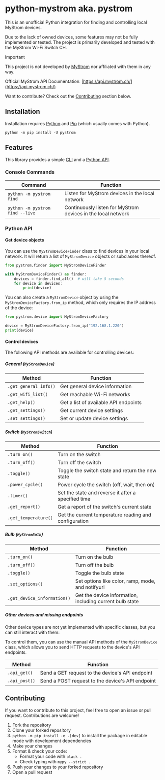 # python-mystrom aka. pystrom

This is an unofficial Python integration for finding and controlling local MyStrom devices.

Due to the lack of owned devices, some features may not be fully implemented or tested. The project is primarily
developed and tested with the MyStrom Wi-Fi Switch CH.

> [!IMPORTANT]  
> This project is not developed by [MyStrom](https://mystrom.ch) nor affiliated with them in any way.

Official MyStrom API Documentation: [https://api.mystrom.ch/](https://api.mystrom.ch/)

Want to contribute? Check out the [Contributing](#contributing) section below.

## Installation

Installation requires [Python](https://www.python.org/downloads/)
and [Pip](https://pip.pypa.io/en/stable/installation/) (which usually comes with Python).

`python -m pip install -U pystrom`

## Features

This library provides a simple [CLI](#console-commands) and a [Python API](#python-api).

### Console Commands

| Command                         | Function                                                     |
|---------------------------------|--------------------------------------------------------------|
| `python -m pystrom find`        | Listen for MyStrom devices in the local network              |
| `python -m pystrom find --live` | Continuously listen for MyStrom devices in the local network |

### Python API

#### Get device objects

You can use the `MyStromDeviceFinder` class to find devices in your local network. It will return a list of
`MyStromDevice` objects or subclasses thereof.

```python
from pystrom.finder import MyStromDeviceFinder

with MyStromDeviceFinder() as finder:
    devices = finder.find_all()  # will take 5 seconds
    for device in devices:
        print(device)
```

You can also create a `MyStromDevice` object by using the `MyStromDeviceFactory.from_ip` method, which only requires the
IP address of the device:

```python
from pystrom.device import MyStromDeviceFactory

device = MyStromDeviceFactory.from_ip("192.168.1.220")
print(device)
```

#### Control devices

The following API methods are available for controlling devices:

##### General (`MyStromDevice`)

| Method                | Function                              |
|-----------------------|---------------------------------------|
| `.get_general_info()` | Get general device information        |
| `.get_wifi_list()`    | Get reachable Wi-Fi networks          |
| `.get_help()`         | Get a list of available API endpoints |
| `.get_settings()`     | Get current device settings           |
| `.set_settings()`     | Set or update device settings         |

##### Switch (`MyStromSwitch`)

| Method               | Function                                              |
|----------------------|-------------------------------------------------------|
| `.turn_on()`         | Turn on the switch                                    |
| `.turn_off()`        | Turn off the switch                                   |
| `.toggle()`          | Toggle the switch state and return the new state      |
| `.power_cycle()`     | Power cycle the switch (off, wait, then on)           |
| `.timer()`           | Set the state and reverse it after a specified time   |
| `.get_report()`      | Get a report of the switch's current state            |
| `.get_temperature()` | Get the current temperature reading and configuration |

##### Bulb (`MyStromBulb`)

| Method                      | Function                                                 |
|-----------------------------|----------------------------------------------------------|
| `.turn_on()`                | Turn on the bulb                                         |
| `.turn_off()`               | Turn off the bulb                                        |
| `.toggle()`                 | Toggle the bulb state                                    |
| `.set_options()`            | Set options like color, ramp, mode, and notifyurl        |
| `.get_device_information()` | Get the device information, including current bulb state |

##### Other devices and missing endpoints

Other device types are not yet implemented with specific classes, but you can still interact with them:

To control them, you can use the manual API methods of the `MyStromDevice` class, which allows you to send HTTP requests
to the device's API endpoints.

| Method        | Function                                         |
|---------------|--------------------------------------------------|
| `.api_get()`  | Send a GET request to the device's API endpoint  |
| `.api_post()` | Send a POST request to the device's API endpoint |

## Contributing

If you want to contribute to this project, feel free to open an issue or pull request. Contributions are welcome!

1. Fork the repository
2. Clone your forked repository
3. `python -m pip install -e .[dev]` to install the package in editable mode with development dependencies
4. Make your changes
5. Format & check your code:
    - Format your code with `black .`
    - Check typing with `mypy --strict .`
6. Push your changes to your forked repository
7. Open a pull request
